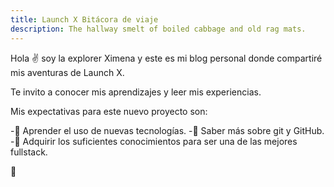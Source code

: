 ```yaml
---
title: Launch X Bitácora de viaje
description: The hallway smelt of boiled cabbage and old rag mats.
---
```


Hola ✌️  soy la explorer Ximena y este es mi blog personal donde compartiré mis aventuras de Launch X.

Te invito a conocer mis aprendizajes y leer mis experiencias.

Mis expectativas para este nuevo proyecto son:

  -🚀 Aprender el uso de nuevas tecnologías.
  -🚀 Saber más sobre git y GitHub.
  -🚀 Adquirir los suficientes conocimientos para ser una de las mejores fullstack.

🚀
